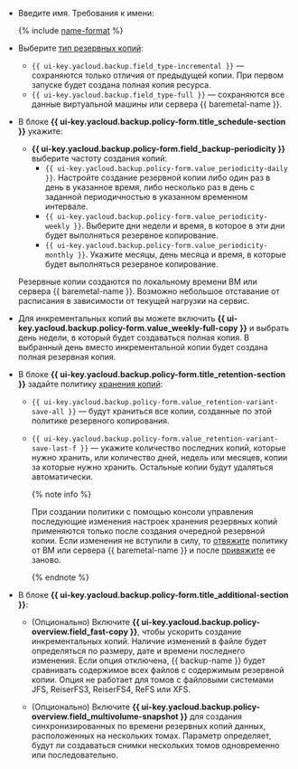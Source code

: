 * Введите имя. Требования к имени:

  {% include [name-format](../../_includes/name-format.md) %}

* Выберите [тип резервных копий](../../backup/concepts/backup.md#types):
  * `{{ ui-key.yacloud.backup.field_type-incremental }}` — сохраняются только отличия от предыдущей копии. При первом запуске будет создана полная копия ресурса.
  * `{{ ui-key.yacloud.backup.field_type-full }}` — сохраняются все данные виртуальной машины или сервера {{ baremetal-name }}.

* В блоке **{{ ui-key.yacloud.backup.policy-form.title_schedule-section }}** укажите:
  * **{{ ui-key.yacloud.backup.policy-form.field_backup-periodicity }}** выберите частоту создания копий:
      *  `{{ ui-key.yacloud.backup.policy-form.value_periodicity-daily }}`. Настройте создание резервной копии либо один раз в день в указанное время, либо несколько раз в день с заданной периодичностью в указанном временном интервале.
      * `{{ ui-key.yacloud.backup.policy-form.value_periodicity-weekly }}`. Выберите дни недели и время, в которое в эти дни будет выполняться резервное копирование.
      * `{{ ui-key.yacloud.backup.policy-form.value_periodicity-monthly }}`. Укажите месяцы, день месяца и время, в которые будет выполняться резервное копирование.

  Резервные копии создаются по локальному времени ВМ или сервера {{ baremetal-name }}. Возможно небольшое отставание от расписания в зависимости от текущей нагрузки на сервис.

* Для инкрементальных копий вы можете включить **{{ ui-key.yacloud.backup.policy-form.value_weekly-full-copy }}** и выбрать день недели, в который будет создаваться полная копия. В выбранный день вместо инкрементальной копии будет создана полная резервная копия.

* В блоке **{{ ui-key.yacloud.backup.policy-form.title_retention-section }}** задайте политику [хранения копий](../../backup/concepts/policy.md#retention):
  * `{{ ui-key.yacloud.backup.policy-form.value_retention-variant-save-all }}` — будут храниться все копии, созданные по этой политике резервного копирования.
  * `{{ ui-key.yacloud.backup.policy-form.value_retention-variant-save-last-f }}` — укажите количество последних копий, которые нужно хранить, или количество дней, недель или месяцев, копии за которые нужно хранить. Остальные копии будут удаляться автоматически.

      {% note info %}

      При создании политики с помощью консоли управления последующие изменения настроек хранения резервных копий применяются только после создания очередной резервной копии. Если изменения не вступили в силу, то [отвяжите](../../backup/operations/policy-vm/detach-vm.md) политику от ВМ или сервера {{ baremetal-name }} и после [привяжите](../../backup/operations/policy-vm/attach-and-detach-vm.md) ее заново.

      {% endnote %}

* В блоке **{{ ui-key.yacloud.backup.policy-form.title_additional-section }}**:

  * (Опционально) Включите **{{ ui-key.yacloud.backup.policy-overview.field_fast-copy }}**, чтобы ускорить создание инкрементальных копий. Наличие изменений в файле будет определяться по размеру, дате и времени последнего изменения. Если опция отключена, {{ backup-name }} будет сравнивать содержимое всех файлов с содержимым резервной копии. Опция не работает для томов с файловыми системами JFS, ReiserFS3, ReiserFS4, ReFS или XFS.

  * (Опционально) Включите **{{ ui-key.yacloud.backup.policy-overview.field_multivolume-snapshot }}** для создания синхронизированных по времени резервных копий данных, расположенных на нескольких томах. Параметр определяет, будут ли создаваться снимки нескольких томов одновременно или последовательно.
